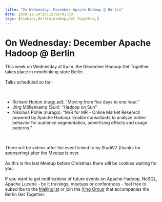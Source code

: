 ```yaml
---
title: "On Wednesday: December Apache Hadoop @ Berlin"
date: 2009-12-14T20:15:02+01:00
tags: [Cookies,Berlin,Hadoop,Get Together,]
---
```


# On Wednesday: December Apache Hadoop @ Berlin


This week on Wednesday at 5p.m. the December Hadoop Get Together takes place in newthinking store Berlin.<br><br>Talks 
scheduled so far:<br><br><ul><br><li>Richard Hutton (nugg.ad): “Moving from five days to one hour.” <br><li>Jörg 
Möllenkamp (Sun): “Hadoop on Sun” <br><li>Nikolaus Pohle (nurago): “M/R for MR - Online Market Research powered by 
Apache Hadoop. Enable consultants to analyze online behavior for audience segmentation, advertising effects and usage 
patterns.”<br></ul><br><br>There will be videos after the event linked to by StudiVZ (thanks for sponsoring) after the 
Meetup is over.<br><br>As this is the last Meetup before Christmas there will be cookies waiting for you.<br><br>If you 
want to get notifications of future events on Apache Hadoop, NoSQL, Apache Lucene - be it trainings, meetups or 
conferences - feel free to subscribe to the <a 
href="http://lists.isabel-drost.de/mailman/listinfo/hadoopberlin">Mailinglist</a> or join the <a 
href="https://www.xing.com/net/informationretrieval/">Xing Group</a> that accompanies the Berlin Get Together.
